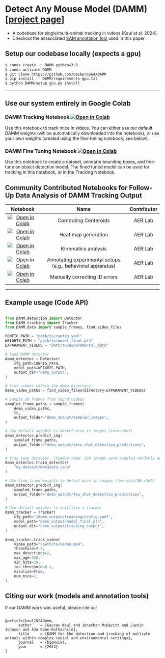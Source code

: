 # Detect Any Mouse Model (DAMM) [[project page](https://web.eecs.umich.edu/gkaul/DAMM/)]
- A codebase for single/multi-animal tracking in videos (Kaul et al. 2024).
- Checkout the asssociated [SAM annotation tool](https://github.com/backprop64/sam_annotator) used in this paper

## Setup our codebase locally (expects a gpu)

```bash
$ conda create -n DAMM python=3.9 
$ conda activate DAMM
$ git clone https://github.com/backprop64/DAMM 
$ pip install -r DAMM/requirements-gpu.txt
$ python DAMM/setup_gpu.py install 
```
---

## Use our system entirely in Google Colab

### DAMM Tracking Notebook [![Open in Colab](https://colab.research.google.com/assets/colab-badge.svg)](https://colab.research.google.com/drive/1AK9Y7PO4HKNRZ05UgmeJB8NyV2it_V0z?usp=sharing)

Use this notebook to track mice in videos. You can either use our default DAMM weights (will be automatically downloaded into the notebook), or use your own weights (created using the fine-tuning notebook; see below).

### DAMM Fine Tuning Notebook [![Open in Colab](https://colab.research.google.com/assets/colab-badge.svg)](https://colab.research.google.com/drive/1tVG6HvkxVKCKRzauVEhld3Jp7WZM8QK0?usp=sharing)
Use this notebook to create a dataset, annotate bounding boxes, and fine-tune an object detection model. The fined tuned model can be used for tracking in this notebook, or in the Tracking Notebook.

## Community Contributed Notebooks for Follow-Up Data Analysis of DAMM Tracking Output
| Notebook | Name   | Contributor |
| :---:   | :---: | :---: |
| [![Open in Colab](https://colab.research.google.com/assets/colab-badge.svg)](https://colab.research.google.com/drive/11iYuzp51gdyTJswMUHQONymwqo6feZed?usp=sharing) | Computing Centeroids | AER Lab |
| [![Open in Colab](https://colab.research.google.com/assets/colab-badge.svg)](https://colab.research.google.com/drive/1UfktWaedUL5aS4DM8NrYLscKMP_vGwGR?usp=sharing) | Heat map generation | AER Lab |
| [![Open in Colab](https://colab.research.google.com/assets/colab-badge.svg)](https://colab.research.google.com/drive/16S11QrjkpsXIksQf6MqjvfJJLn_fbe-b?usp=sharing) | Kinematics analysis | AER Lab |
| [![Open in Colab](https://colab.research.google.com/assets/colab-badge.svg)](https://colab.research.google.com/drive/19f8eERE5KXh0Sk9RFNPR1JT9FgvXdOY7?usp=sharing) | Annotating experimental setups (e.g., behavioral apparatus) | AER Lab |
| [![Open in Colab](https://colab.research.google.com/assets/colab-badge.svg)](https://colab.research.google.com/drive/1gh3IqFnMd4G2-ao93cgSBOCe2QWQ24FX?usp=sharing) | Manually correcting ID errors | AER Lab |

---


## Example usage (Code API)

```python

from DAMM.detection import Detector
from DAMM.tracking import Tracker
from DAMM.data import sample_frames, find_video_files

CONFIG_PATH = "path/to/config.yaml"
WEIGHTS_PATH = "path/to/model_final.pth"
EXPARAMENT_VIDEOS = "path/to/exparamental_data"

# load DAMM detector
damm_detector = Detector(
    cfg_path=CONFIG_PATH,
    model_path=WEIGHTS_PATH,
    output_dir="demo_output",
)

# find videos within the demo directory
demo_video_paths = find_video_files(directory=EXPARAMENT_VIDEOS)

# sample 50 frames from found videos
sampled_frame_paths = sample_frames(
    demo_video_paths,
    50,
    output_folder="demo_output/sampled_images",
)

# Use default weights to detect mice in images (zero-shot)
damm_detector.predict_img(
    sampled_frame_paths,
    output_folder="demo_output/zero_shot_detection_predictions",
)

# fine tune detector, (hidden step: 100 images were sampled randomly and annotated in collab)
damm_detector.train_detector(
    "my_dataset/metadata.json"
)

# Use fine_tuned weights to detect mice in images (few-shot/50-shot)
damm_detector.predict_img(
    sampled_frame_paths,
    output_folder="demo_output/few_shot_detection_predictions",
)

# Use default weights to initilize a tracker
damm_tracker = Tracker(
    cfg_path="/demo_output/training/config.yaml",
    model_path="demo_output/model_final.pth",
    output_dir="demo_output/tracking_output",
)

damm_tracker.track_video(
    video_path="/path/to/video.mp4",
    threshold=0.7,
    max_detections=2,
    max_age=100,
    min_hits=10,
    iou_threshold=0.1,
    visulize=True,
    num_mice=2,
)
```

    

## Citing our work (models and annotation tools)

If our DAMM work was useful, please cite us!

```

@article{kaul2024damm,
      author    = {Gaurav Kaul and Jonathan McDevitt and Justin Johnson and Ada Eban-Rothschild},
      title     = {DAMM for the detection and tracking of multiple animals within complex social and environmental settings},
      journal   = {bioRxiv},
      year      = {2024}
}
```

